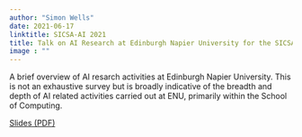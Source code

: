 ```yaml
---
author: "Simon Wells"
date: 2021-06-17
linktitle: SICSA-AI 2021
title: Talk on AI Research at Edinburgh Napier University for the SICSA-AI all hands meeting
image : ""
---
```


A brief overview of AI resarch activities at Edinburgh Napier University. This is not an exhaustive survey but is broadly indicative of the breadth and depth of AI related activities carried out at ENU, primarily within the School of Computing.

[Slides (PDF)](/assets/talks/2021.06.17_sicsa-ai.pdf")

